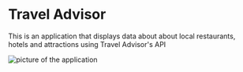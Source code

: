 # Travel Advisor

This is an application that displays data about about local restaurants, hotels and attractions using Travel Advisor's API

![picture of the application](https://github.com/Jevoni/jalen-portfolio-website/blob/master/src/media/TravelAdvisor.png)
